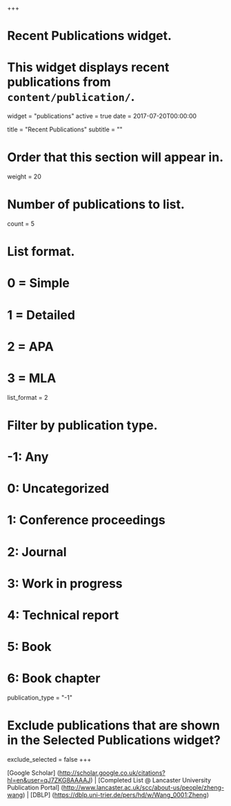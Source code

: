 +++
# Recent Publications widget.
# This widget displays recent publications from `content/publication/`.
widget = "publications"
active = true
date = 2017-07-20T00:00:00

title = "Recent Publications"
subtitle = ""

# Order that this section will appear in.
weight = 20

# Number of publications to list.
count = 5 

# List format.
#   0 = Simple
#   1 = Detailed
#   2 = APA
#   3 = MLA
list_format = 2

# Filter by publication type.
# -1: Any
#  0: Uncategorized
#  1: Conference proceedings
#  2: Journal
#  3: Work in progress
#  4: Technical report
#  5: Book
#  6: Book chapter
publication_type = "-1"

# Exclude publications that are shown in the Selected Publications widget?
exclude_selected = false
+++

[Google Scholar] (http://scholar.google.co.uk/citations?hl=en&user=qJ7ZKG8AAAAJ) | [Completed List @ Lancaster University Publication Portal] (http://www.lancaster.ac.uk/scc/about-us/people/zheng-wang) | [DBLP] (https://dblp.uni-trier.de/pers/hd/w/Wang_0001:Zheng)

